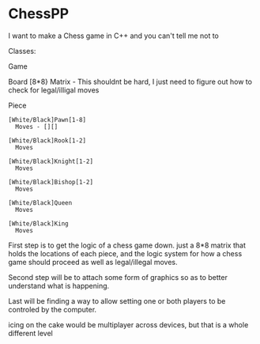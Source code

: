 # ChessPP
I want to make a Chess game in C++ and you can't tell me not to


Classes:

  Game
  
  Board
    [8*8} Matrix - This shouldnt be hard, I just need to figure out how to check for legal/illigal moves
    
  Piece
  
    [White/Black]Pawn[1-8]
      Moves - [][]
      
    [White/Black]Rook[1-2]
      Moves
      
    [White/Black]Knight[1-2]
      Moves
      
    [White/Black]Bishop[1-2]
      Moves
      
    [White/Black]Queen
      Moves
      
    [White/Black]King
      Moves

First step is to get the logic of a chess game down. 
  just a 8*8 matrix that holds the locations of each piece, and the logic system for how a chess game should proceed as well as legal/illegal moves.

Second step will be to attach some form of graphics so as to better understand what is happening.

Last will be finding a way to allow setting one or both players to be controled by the computer.

icing on the cake would be multiplayer across devices, but that is a whole different level
